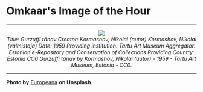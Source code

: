 # Omkaar's Image of the Hour

---

<div align="center">

<a href="https://unsplash.com/photos/THuF6H5BS7Y">
  <img src="https://images.unsplash.com/photo-1748201135959-8635c11aebdb?crop=entropy&cs=tinysrgb&fit=max&fm=jpg&ixid=M3w3NjA2Nzh8MHwxfHJhbmRvbXx8fHx8fHx8fDE3NDkyNDAwMDB8&ixlib=rb-4.1.0&q=80&w=1080" style="max-width:100%; height:auto;">
</a>

<br>
<i>Title: Gurzuffi tänav Creator: Kormashov, Nikolai (autor) Kormashov, Nikolai (valmistaja) Date: 1959 Providing institution: Tartu Art Museum Aggregator: Estonian e-Repository and Conservation of Collections Providing Country: Estonia CC0 Gurzuffi tänav by Kormashov, Nikolai (autor) - 1959 - Tartu Art Museum, Estonia - CC0.</i>

</div>

---

**Photo by** [Europeana](https://unsplash.com/@europeana) **on Unsplash**
